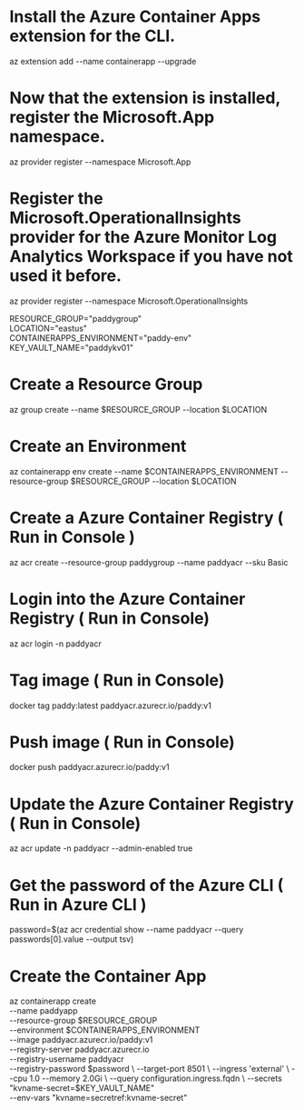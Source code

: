 # Install the Azure Container Apps extension for the CLI.
az extension add --name containerapp --upgrade

# Now that the extension is installed, register the Microsoft.App namespace.
az provider register --namespace Microsoft.App

# Register the Microsoft.OperationalInsights provider for the Azure Monitor Log Analytics Workspace if you have not used it before.
az provider register --namespace Microsoft.OperationalInsights       

RESOURCE_GROUP="paddygroup"         
LOCATION="eastus"                 
CONTAINERAPPS_ENVIRONMENT="paddy-env"  
KEY_VAULT_NAME="paddykv01"

# Create a Resource Group           
az group create --name $RESOURCE_GROUP --location $LOCATION

# Create an Environment
az containerapp env create --name $CONTAINERAPPS_ENVIRONMENT --resource-group $RESOURCE_GROUP --location $LOCATION

# Create a Azure Container Registry   ( Run in Console )   
az acr create --resource-group paddygroup --name paddyacr --sku Basic 

# Login into the Azure Container Registry ( Run in Console)     
az acr login -n paddyacr   

# Tag image ( Run in Console)      

docker tag paddy:latest paddyacr.azurecr.io/paddy:v1   

# Push image ( Run in Console)    
docker push paddyacr.azurecr.io/paddy:v1

# Update the  Azure Container Registry ( Run in Console) 
az acr update -n paddyacr --admin-enabled true       

# Get the password of the Azure CLI ( Run in Azure CLI )   
password=$(az acr credential show --name paddyacr --query passwords[0].value --output tsv)

# Create the Container App           
az containerapp create \
--name paddyapp \
--resource-group $RESOURCE_GROUP \
--environment $CONTAINERAPPS_ENVIRONMENT \
--image paddyacr.azurecr.io/paddy:v1  \
--registry-server paddyacr.azurecr.io \
--registry-username paddyacr \
--registry-password $password  \
--target-port 8501 \
--ingress 'external' \
--cpu 1.0 --memory 2.0Gi \
--query configuration.ingress.fqdn \
--secrets "kvname-secret=$KEY_VAULT_NAME" \
--env-vars "kvname=secretref:kvname-secret"